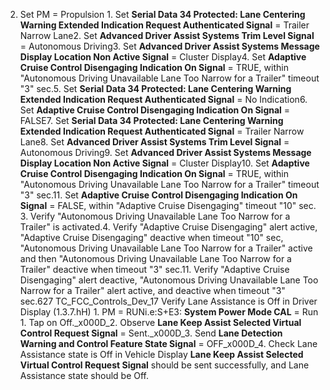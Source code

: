 2. Set PM = Propulsion 1. Set **Serial Data 34 Protected: Lane Centering Warning Extended Indication Request Authenticated Signal** = Trailer Narrow Lane2. Set **Advanced Driver Assist Systems Trim Level Signal** = Autonomous Driving3. Set **Advanced Driver Assist Systems Message Display Location Non Active Signal** = Cluster Display4. Set **Adaptive Cruise Control Disengaging Indication On Signal** = TRUE, within "Autonomous Driving Unavailable Lane Too Narrow for a Trailer" timeout "3" sec.5. Set **Serial Data 34 Protected: Lane Centering Warning Extended Indication Request Authenticated Signal** = No Indication6. Set **Adaptive Cruise Control Disengaging Indication On Signal** = FALSE7. Set **Serial Data 34 Protected: Lane Centering Warning Extended Indication Request Authenticated Signal** = Trailer Narrow Lane8. Set **Advanced Driver Assist Systems Trim Level Signal** = Autonomous Driving9. Set **Advanced Driver Assist Systems Message Display Location Non Active Signal** = Cluster Display10. Set **Adaptive Cruise Control Disengaging Indication On Signal** = TRUE, within "Autonomous Driving Unavailable Lane Too Narrow for a Trailer" timeout "3" sec.11. Set **Adaptive Cruise Control Disengaging Indication On Signal** = FALSE, within "Adaptive Cruise Disengaging" timeout "10" sec. 3. Verify "Autonomous Driving Unavailable Lane Too Narrow for a Trailer" is activated.4. Verify "Adaptive Cruise Disengaging" alert active, "Adaptive Cruise Disengaging" deactive when timeout "10" sec, "Autonomous Driving Unavailable Lane Too Narrow for a Trailer" active and then "Autonomous Driving Unavailable Lane Too Narrow for a Trailer" deactive when timeout "3" sec.11. Verify "Adaptive Cruise Disengaging" alert deactive, "Autonomous Driving Unavailable Lane Too Narrow for a Trailer" alert active, and deactive when timeout "3" sec.627 TC_FCC_Controls_Dev_17 Verify Lane Assistance is Off in Driver Display (1.3.7.hH) 1. PM = RUNi.e:S+E3: **System Power Mode CAL** = Run 1. Tap on Off._x000D_2. Observe **Lane Keep Assist Selected Virtual Control Request Signal** = Sent._x000D_3. Send **Lane Detection Warning and Control Feature State Signal** = OFF_x000D_4. Check Lane Assistance state is Off in Vehicle Display **Lane Keep Assist Selected Virtual Control Request Signal** should be sent successfully, and Lane Assistance state should be Off.